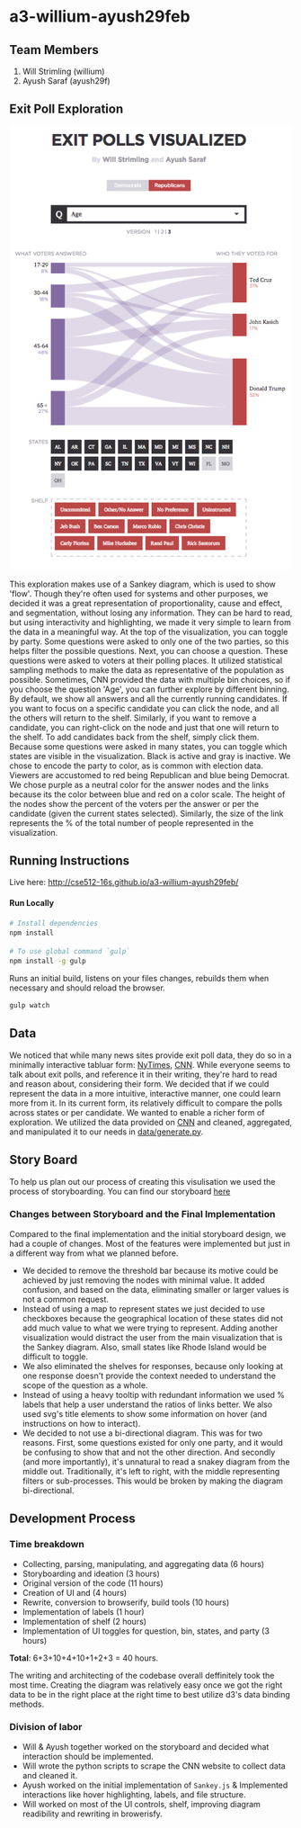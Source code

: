 # a3-willium-ayush29feb

## Team Members

1. Will Strimling (willium)
2. Ayush Saraf (ayush29f)

## Exit Poll Exploration

![Screenshot](/storyboard/screenshot.png)

This exploration makes use of a Sankey diagram, which is used to show 'flow'. Though they're often used for systems and other purposes, we decided it was a great representation of proportionality, cause and effect, and segmentation, without losing any information.
They can be hard to read, but using interactivity and highlighting, we made it very simple to learn from the data in a meaningful way. At the top of the visualization, you can toggle by party. Some questions were asked to only one of the two parties, so this helps filter the possible questions.
Next, you can choose a question. These questions were asked to voters at their polling places. It utilized statistical sampling methods to make the data as representative of the population as possible.
Sometimes, CNN provided the data with multiple bin choices, so if you choose the question 'Age', you can further explore by different binning. By default, we show all answers and all the currently running candidates.
If you want to focus on a specific candidate you can click the node, and all the others will return to the shelf. Similarly, if you want to remove a candidate, you can right-click on the node and just that one will return to the shelf.
To add candidates back from the shelf, simply click them. Because some questions were asked in many states, you can toggle which states are visible in the visualization. Black is active and gray is inactive. We chose to encode the party to color, as is common with
election data. Viewers are accustomed to red being Republican and blue being Democrat. We chose purple as a neutral color for the answer nodes and the links because its the color between blue and red on a color scale. The height of the nodes
show the percent of the voters per the answer or per the candidate (given the current states selected). Similarly, the size of the link represents the % of the total number of people represented in the visualization.

## Running Instructions

Live here: http://cse512-16s.github.io/a3-willium-ayush29feb/

#### Run Locally

```bash
# Install dependencies
npm install

# To use global command `gulp`
npm install -g gulp
```

Runs an initial build, listens on your files changes, rebuilds them when necessary
and should reload the browser.

```bash
gulp watch
```
## Data

We noticed that while many news sites provide exit poll data, they do so in a minimally interactive tabluar form: [NyTimes](http://www.nytimes.com/interactive/2016/02/09/us/elections/new-hampshire-democrat-poll.html?_r=0), [CNN](http://www.cnn.com/election/primaries/polls). 
While everyone seems to talk about exit polls, and reference it in their writing, they're hard to read and reason about, considering their form. We decided that if we could represent the data in a more intuitive, interactive manner, one could learn more from it. 
In its current form, its relatively difficult to compare the polls across states or per candidate. We wanted to enable a richer form of exploration. We utilized the data provided on [CNN](http://www.cnn.com/election/primaries/polls) and cleaned, aggregated, and manipulated it to our needs in [data/generate.py](data/generate.py).


## Story Board

To help us plan out our process of creating this visulisation we used the process of storyboarding. You can find our storyboard [here](/storyboard/storyboard.md)

### Changes between Storyboard and the Final Implementation

Compared to the final implementation and the initial storyboard design, we had a couple of changes. Most of the features were implemented but just in a different way from what we planned before.
- We decided to remove the threshold bar because its motive could be achieved by just removing the nodes with minimal value. It added confusion, and based on the data, eliminating smaller or larger values is not a common request.
- Instead of using a map to represent states we just decided to use checkboxes because the geographical location of these states did not add much value to what we were trying to represent. Adding another visualization would distract the user from the main visualization that is the Sankey diagram. Also, small states like Rhode Island would be difficult to toggle. 
- We also eliminated the shelves for responses, because only looking at one response doesn't provide the context needed to understand the scope of the question as a whole.
- Instead of using a heavy tooltip with redundant information we used % labels that help a user understand the ratios of links better. We also used svg's title elements to show some information on hover (and instructions on how to interact).
- We decided to not use a bi-directional diagram. This was for two reasons. First, some questions existed for only one party, and it would be confusing to show that and not the other direction. 
And secondly (and more importantly), it's unnatural to read a snakey diagram from the middle out. Traditionally, it's left to right, with the middle representing filters or sub-processes.
This would be broken by making the diagram bi-directional.

## Development Process

### Time breakdown
- Collecting, parsing, manipulating, and aggregating data (6 hours)
- Storyboarding and ideation (3 hours)
- Original version of the code (11 hours)
- Creation of UI and (4 hours)
- Rewrite, conversion to browserify, build tools (10 hours)
- Implementation of labels (1 hour)
- Implementation of shelf (2 hours)
- Implementation of UI toggles for question, bin, states, and party (3 hours)

**Total**: 6+3+10+4+10+1+2+3 = 40 hours.

The writing and architecting of the codebase overall deffinitely took the most time. Creating the diagram was relatively easy once we got the right data to be in the right place at the right time to best utilize d3's data binding methods.

### Division of labor
- Will & Ayush together worked on the storyboard and decided what interaction should be implemented.
- Will wrote the python scripts to scrape the CNN website to collect data and cleaned it.
- Ayush worked on the initial implementation of `Sankey.js` & Implemented interactions like hover highlighting, labels, and file structure.
- Will worked on most of the UI controls, shelf, improving diagram readibility and rewriting in browerisfy.
